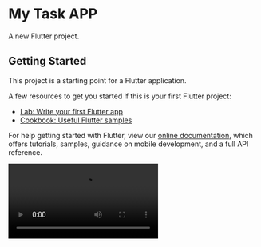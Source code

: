 # My Task APP

A new Flutter project.

## Getting Started

This project is a starting point for a Flutter application.

A few resources to get you started if this is your first Flutter project:

- [Lab: Write your first Flutter app](https://flutter.dev/docs/get-started/codelab)
- [Cookbook: Useful Flutter samples](https://flutter.dev/docs/cookbook)

For help getting started with Flutter, view our
[online documentation](https://flutter.dev/docs), which offers tutorials,
samples, guidance on mobile development, and a full API reference.


<video ontrols>
  <source src="https://github.com/shahzebnaqvi/My-Task-App-/blob/master/show/display.mp4" type="video/mp4">
 
Your browser does not support the video tag.
</video>
